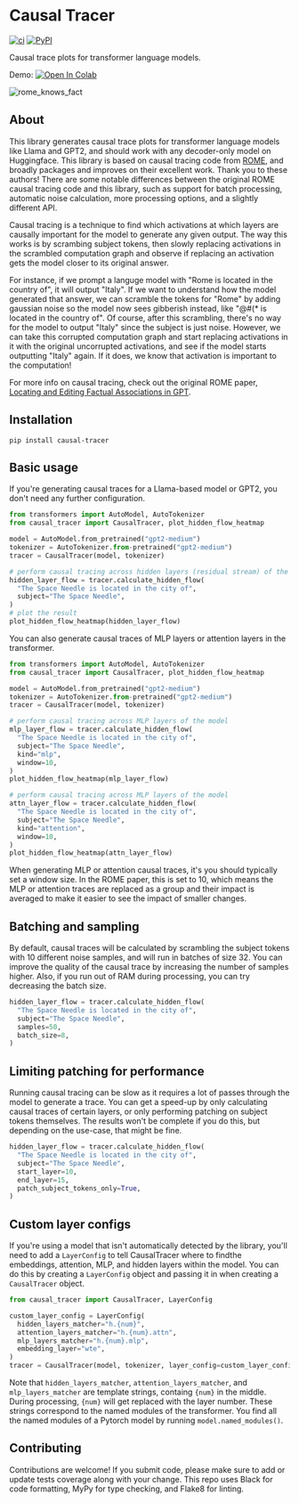 # Causal Tracer

[![ci](https://img.shields.io/github/actions/workflow/status/chanind/causal-tracer/ci.yaml?branch=main)](https://github.com/chanind/causal-tracer)
[![PyPI](https://img.shields.io/pypi/v/causal-tracer?color=blue)](https://pypi.org/project/causal-tracer/)

Causal trace plots for transformer language models.

Demo:
[![Open In Colab](https://colab.research.google.com/assets/colab-badge.svg)](https://colab.research.google.com/drive/1rOA_r7Gv6bGjXNfUvrqk9Gt3dLwZNvGJ?usp=sharing)

![rome_knows_fact](https://github.com/chanind/causal-tracer/assets/200725/e621e179-ee87-48a7-9493-1a1ed422f036)

## About

This library generates causal trace plots for transformer language models like Llama and GPT2, and should work with any decoder-only model on Huggingface. This library is based on causal tracing code from [ROME](https://rome.baulab.info/), and broadly packages and improves on their excellent work. Thank you to these authors! There are some notable differences between the original ROME causal tracing code and this library, such as support for batch processing, automatic noise calculation, more processing options, and a slightly different API.

Causal tracing is a technique to find which activations at which layers are causally important for the model to generate any given output. The way this works is by scrambing subject tokens, then slowly replacing activations in the scrambled computation graph and observe if replacing an activation gets the model closer to its original answer.

For instance, if we prompt a languge model with "Rome is located in the country of", it will output "Italy". If we want to understand how the model generated that answer, we can scramble the tokens for "Rome" by adding gaussian noise so the model now sees gibberish instead, like "@#(\* is located in the country of". Of course, after this scrambling, there's no way for the model to output "Italy" since the subject is just noise. However, we can take this corrupted computation graph and start replacing activations in it with the original uncorrupted activations, and see if the model starts outputting "Italy" again. If it does, we know that activation is important to the computation!

For more info on causal tracing, check out the original ROME paper, [Locating and Editing Factual Associations in GPT](https://arxiv.org/pdf/2202.05262.pdf).

## Installation

```
pip install causal-tracer
```

## Basic usage

If you're generating causal traces for a Llama-based model or GPT2, you don't need any further configuration.

```python
from transformers import AutoModel, AutoTokenizer
from causal_tracer import CausalTracer, plot_hidden_flow_heatmap

model = AutoModel.from_pretrained("gpt2-medium")
tokenizer = AutoTokenizer.from-pretrained("gpt2-medium")
tracer = CausalTracer(model, tokenizer)

# perform causal tracing across hidden layers (residual stream) of the model
hidden_layer_flow = tracer.calculate_hidden_flow(
  "The Space Needle is located in the city of",
  subject="The Space Needle",
)
# plot the result
plot_hidden_flow_heatmap(hidden_layer_flow)
```

You can also generate causal traces of MLP layers or attention layers in the transformer.

```python
from transformers import AutoModel, AutoTokenizer
from causal_tracer import CausalTracer, plot_hidden_flow_heatmap

model = AutoModel.from_pretrained("gpt2-medium")
tokenizer = AutoTokenizer.from-pretrained("gpt2-medium")
tracer = CausalTracer(model, tokenizer)

# perform causal tracing across MLP layers of the model
mlp_layer_flow = tracer.calculate_hidden_flow(
  "The Space Needle is located in the city of",
  subject="The Space Needle",
  kind="mlp",
  window=10,
)
plot_hidden_flow_heatmap(mlp_layer_flow)

# perform causal tracing across MLP layers of the model
attn_layer_flow = tracer.calculate_hidden_flow(
  "The Space Needle is located in the city of",
  subject="The Space Needle",
  kind="attention",
  window=10,
)
plot_hidden_flow_heatmap(attn_layer_flow)
```

When generating MLP or attention causal traces, it's you should typically set a window size. In the ROME paper, this is set to 10, which means the MLP or attention traces are replaced as a group and their impact is averaged to make it easier to see the impact of smaller changes.

## Batching and sampling

By default, causal traces will be calculated by scrambling the subject tokens with 10 different noise samples, and will run in batches of size 32. You can improve the quality of the causal trace by increasing the number of samples higher. Also, if you run out of RAM during processing, you can try decreasing the batch size.

```python
hidden_layer_flow = tracer.calculate_hidden_flow(
  "The Space Needle is located in the city of",
  subject="The Space Needle",
  samples=50,
  batch_size=8,
)
```

## Limiting patching for performance

Running causal tracing can be slow as it requires a lot of passes through the model to generate a trace. You can get a speed-up by only calculating causal traces of certain layers, or only performing patching on subject tokens themselves. The results won't be complete if you do this, but depending on the use-case, that might be fine.

```python
hidden_layer_flow = tracer.calculate_hidden_flow(
  "The Space Needle is located in the city of",
  subject="The Space Needle",
  start_layer=10,
  end_layer=15,
  patch_subject_tokens_only=True,
)
```

## Custom layer configs

If you're using a model that isn't automatically detected by the library, you'll need to add a `LayerConfig` to tell CausalTracer where to findthe embeddings, attention, MLP, and hidden layers within the model. You can do this by creating a `LayerConfig` object and passing it in when creating a `CausalTracer` object.

```python
from causal_tracer import CausalTracer, LayerConfig

custom_layer_config = LayerConfig(
  hidden_layers_matcher="h.{num}",
  attention_layers_matcher="h.{num}.attn",
  mlp_layers_matcher="h.{num}.mlp",
  embedding_layer="wte",
)
tracer = CausalTracer(model, tokenizer, layer_config=custom_layer_config)
```

Note that `hidden_layers_matcher`, `attention_layers_matcher`, and `mlp_layers_matcher` are template strings, containg `{num}` in the middle. During processing, `{num}` will get replaced with the layer number. These strings correspond to the named modules of the transformer. You find all the named modules of a Pytorch model by running `model.named_modules()`.

## Contributing

Contributions are welcome! If you submit code, please make sure to add or update tests coverage along with your change. This repo uses Black for code formatting, MyPy for type checking, and Flake8 for linting.
